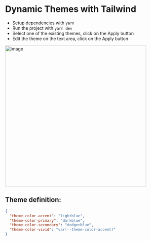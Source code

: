 # Dynamic Themes with Tailwind

- Setup dependencies with `yarn`
- Run the project with `yarn dev`
- Select one of the existing themes, click on the Apply button
- Edit the theme on the text area, click on the Apply button

<img width="457" alt="image" src="https://github.com/user-attachments/assets/4b06a90e-8180-4758-8e34-7bdaa0e1dac6" />


## Theme definition:

```json
{
  "theme-color-accent": "lightblue",
  "theme-color-primary": "darkblue",
  "theme-color-secondary": "dodgerblue",
  "theme-color-vivid": "var(--theme-color-accent)"
}
```

